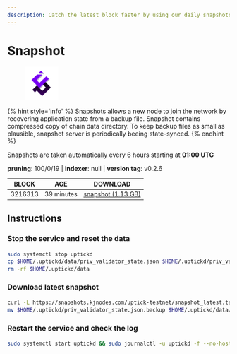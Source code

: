 ```yaml
---
description: Catch the latest block faster by using our daily snapshots.
---
```


# Snapshot

<figure><img src="https://raw.githubusercontent.com/kj89/cosmos-images/main/logos/uptick.png" alt=""><figcaption></figcaption></figure>

{% hint style='info' %}
Snapshots allows a new node to join the network by recovering application state from a backup file. 
Snapshot contains compressed copy of chain data directory. To keep backup files as small as plausible, 
snapshot server is periodically beeing state-synced.
{% endhint %}

Snapshots are taken automatically every 6 hours starting at **01:00 UTC**

**pruning**: 100/0/19 | **indexer**: null | **version tag**: v0.2.6

| BLOCK             | AGE             | DOWNLOAD                                                                                            |
| ----------------- | --------------- | --------------------------------------------------------------------------------------------------- |
| 3216313 | 39 minutes | [snapshot (1.13 GB)](https://snapshots.kjnodes.com/uptick-testnet/snapshot\_latest.tar.lz4) |

## Instructions

### Stop the service and reset the data

```bash
sudo systemctl stop uptickd
cp $HOME/.uptickd/data/priv_validator_state.json $HOME/.uptickd/priv_validator_state.json.backup
rm -rf $HOME/.uptickd/data
```

### Download latest snapshot

```bash
curl -L https://snapshots.kjnodes.com/uptick-testnet/snapshot_latest.tar.lz4 | tar -Ilz4 -xf - -C $HOME/.uptickd
mv $HOME/.uptickd/priv_validator_state.json.backup $HOME/.uptickd/data/priv_validator_state.json
```

### Restart the service and check the log

```bash
sudo systemctl start uptickd && sudo journalctl -u uptickd -f --no-hostname -o cat
```
